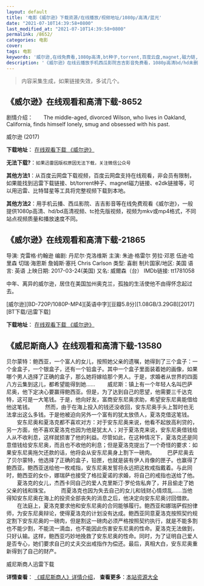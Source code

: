 ```yaml
---
layout: default
title: '电影《威尔逊》下载资源/在线播放/视频地址/1080p/高清/蓝光'
date: "2021-07-10T14:39:58+0800"
last_modified_at: "2021-07-10T14:39:58+0800"
permalink: /8652/
categories: 电影
cover:
tags: 电影
keywords: '威尔逊,在线免费看,1080p高清,bt种子,torrent,百度云盘,magnet,磁力链,迅雷下载资源'
description: '《威尔逊》在线云播放手机西瓜影院吉吉影音免费看，1080p高清bd/hd未删减完整版和tc抢先枪版，mkv/mp4格式，附带bt/torrent种子、magnet/磁力链、百度云盘、网盘资源迅雷下载链接'
---
```


>内容采集生成，如果链接失效，多试几个。


## 《威尔逊》在线观看和高清下载-8652

剧情介绍：　　The middle-aged, divorced Wilson, who lives in Oakland, California, finds himself lonely, smug and obsessed with his past.


威尔逊 (2017)

**下载地址**： [在线观看下载 《威尔逊》](https://www.btbtdy.me/btdy/dy10665.html) 


**无法下载?**：`如果迅雷因版权原因无法下载，关注微信公众号 `

**其他方法1**：从百度云网盘下载视频，百度云网盘支持在线观看，非会员有限制，如果能找到迅雷下载链接、bt/torrent种子、magnet磁力链接、e2dk链接等，可以用迅雷、比特彗星等工具将完整视频下载到本地。

**其他方法2**：用手机云播、西瓜影院、吉吉影音等在线免费观看《威尔逊》，一般提供1080p高清、hd/bd高清视频、tc抢先版视频，视频为mkv或mp4格式，不同站点视频质量和播放速度不同。


## 《威尔逊》在线观看和高清下载-21865

导演: 克雷格·约翰逊 编剧: 丹尼尔·克洛维斯 主演: 朱迪·格雷尔 劳拉·邓恩 伍迪·哈里森 切瑞·海恩斯 詹姆斯·塞托 Chris Carlson 类型: 喜剧 制片国家/地区: 美国 语言: 英语 上映日期: 2017-03-24(美国) 又名: 威爾森（台） IMDb链接: tt1781058

中年、离异的威尔逊，居住在美国加州奥克兰，孤独的生活使他不由得怀念起过去。


[威尔逊][BD-720P/1080P-MP4][英语中字][豆瓣5.8分][1.08GB/3.29GB][2017][BT下载/迅雷下载]

**下载地址**： [在线观看下载 《威尔逊》](https://www.btdx8.com/torrent/wex_2017.html) 


## 《威尼斯商人》在线观看和高清下载-13580

贝尔蒙特：鲍西亚，一个富人的女儿，按照她父亲的遗嘱，她得到了三个盒子：一个金盒子，一个银盒子，还有一个铅盒子。其中一个盒子里面装着她的画像，如果哪个男人选择了正确的盒子，那么她将嫁给那个男人。于是，求婚者从世界的四面八方云集到这儿，都希望能得到她…… 　　威尼斯：镇上有一个年轻人名叫巴萨尼奥，他下定决心要赢得鲍西亚。但是，为了达到自己的愿望，他需要三千达克特，这可是一大笔钱。于是，他向好友，富商安东尼奥求助，希望安东尼奥能借给他这笔钱。 　　然而，由于在海上投入的钱还没收回，安东尼奥手头上暂时也无法拿出这么多钱。于是他被迫向另外一个富有的犹太放债人，夏洛克借这笔钱。 　　安东尼奥和夏洛克都不喜欢对方：对于安东尼奥来说，他看不起放高利贷的，另一方面，他不喜欢夏洛克也因为他是犹太人；对于夏洛克来说，安东尼奥借钱给人从不收利息，这样就损害了他的利益。尽管如此，在这种情况下，夏洛克还是同意借钱给安东尼奥，而且也不收他的利息；但是夏洛克提出了一个奇怪的要求：如果安东尼奥拖欠还款的话，他将会从安东尼奥身上割下一磅肉。 　　巴萨尼奥去了贝尔蒙特，他选择了正确的盒子，铅匣，也就是装有伊人肖像的匣子。也赢得了鲍西亚。鲍西亚送给他一枚戒指，安东尼奥发誓将永远把这枚戒指戴着。与此同时，鲍西亚的女仆，娜瑞萨也接受了格拉夏诺的求婚，将自己的戒指也送给了他。 　　夏洛克的女儿，杰西卡同自己的爱人克里斯汀·罗伦佐私奔了，并且偷走了她父亲的钱和珠宝。 　　而夏洛克也因为失去自己的女儿和钱财心情烦乱&hellip;…当他得知安东尼奥在海上的投资全部丧失的消息之后，他决定向安东尼奥讨回借款。 　　在法庭上，夏洛克要求他和安东尼奥的合同能够履行。鲍西亚和娜瑞萨假扮律师，为安东尼奥辩论，使得夏洛克的计划没有达成。鲍西亚同意夏洛克按照契约规定割下安东尼奥的一磅肉，但是割这一磅肉必须严格按照契约执行，就是不能多割也不能少割，不能流一滴血，也不能因此伤害安东尼奥的性命。夏洛克无法做到，只好认输。这样，鲍西亚巧妙地挽救了安东尼奥的性命。同时，为了证明自己爱人是否专心，她们要求自己的丈夫交出戒指作为偿还。最后，真相大白，安东尼奥重新得到了自己的财产。<br />


威尼斯商人迅雷下载

**详情查看**： [《威尼斯商人》详情介绍](/movie/13580/)， **查看更多**：[本站资源大全](/movie/t/all/)

